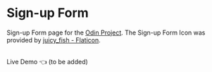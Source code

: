 # Sign-up Form
Sign-up Form page for the [Odin Project](https://www.theodinproject.com/lessons/node-path-intermediate-html-and-css-sign-up-form). The Sign-up Form Icon was provided by [juicy_fish - Flaticon](https://www.flaticon.com/free-icons/form).<br /><br />

Live Demo :point_left: (to be added)
